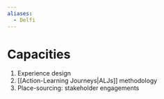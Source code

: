 ```yaml
---
aliases:
  - Delfi
---
```

# Capacities
1. Experience design
2. [[Action-Learning Journeys|ALJs]] methodology
3. Place-sourcing: stakeholder engagements